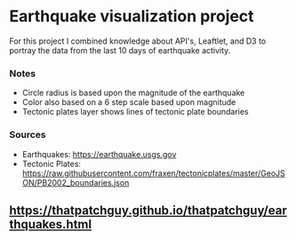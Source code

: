 # Earthquake visualization project

For this project I combined knowledge about API's, Leaftlet, and D3 to portray the data from the last 10 days of earthquake activity.

### Notes

- Circle radius is based upon the magnitude of the earthquake
- Color also based on a 6 step scale based upon magnitude
- Tectonic plates layer shows lines of tectonic plate boundaries

### Sources
- Earthquakes: https://earthquake.usgs.gov
- Tectonic Plates: https://raw.githubusercontent.com/fraxen/tectonicplates/master/GeoJSON/PB2002_boundaries.json

## https://thatpatchguy.github.io/thatpatchguy/earthquakes.html